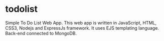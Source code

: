 # todolist

Simple To Do List Web App. This web app is written in JavaScript, HTML, CSS3, Nodejs and ExpressJs framework. It uses EJS templating language. Back-end connected to MongoDB.
